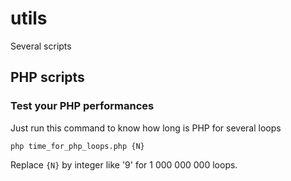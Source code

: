 # utils
Several scripts

## PHP scripts

### Test your PHP performances
Just run this command to know how long is PHP for several loops
```
php time_for_php_loops.php {N}
```
Replace `{N}` by integer like '9' for 1 000 000 000 loops.
 
